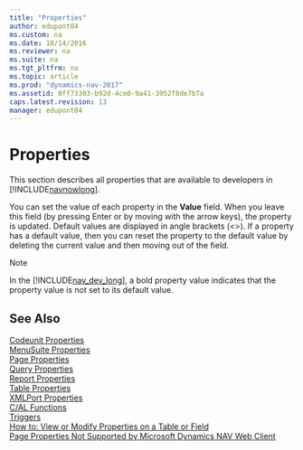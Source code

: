 ```yaml
---
title: "Properties"
author: edupont04
ms.custom: na
ms.date: 10/14/2016
ms.reviewer: na
ms.suite: na
ms.tgt_pltfrm: na
ms.topic: article
ms.prod: "dynamics-nav-2017"
ms.assetid: 0ff73303-b92d-4ce0-9a41-3952f8de7b7a
caps.latest.revision: 13
manager: edupont04
---
```

# Properties
This section describes all properties that are available to developers in [!INCLUDE[navnowlong](includes/navnowlong_md.md)].  

 You can set the value of each property in the **Value** field. When you leave this field \(by pressing Enter or by moving with the arrow keys\), the property is updated. Default values are displayed in angle brackets \(\<>\). If a property has a default value, then you can reset the property to the default value by deleting the current value and then moving out of the field.  

> [!NOTE]  
>  In the [!INCLUDE[nav_dev_long](includes/nav_dev_long_md.md)], a bold property value indicates that the property value is not set to its default value.  

## See Also  
[Codeunit Properties](Codeunit-Properties.md)  
[MenuSuite Properties](MenuSuite-Properties.md)  
[Page Properties](Page-Properties.md)  
[Query Properties](Query-Properties.md)  
[Report Properties](Report-Properties.md)  
[Table Properties](Table-Properties.md)  
[XMLPort Properties](XMLPort-Properties.md)  
[C/AL Functions](C-AL-Functions.md)  
[Triggers](Triggers.md)  
[How to: View or Modify Properties on a Table or Field](How-to--View-or-Modify-Properties-on-a-Table-or-Field.md)  
[Page Properties Not Supported by Microsoft Dynamics NAV Web Client](Page-Properties-Not-Supported-by-Microsoft-Dynamics-NAV-Web-Client.md)  
